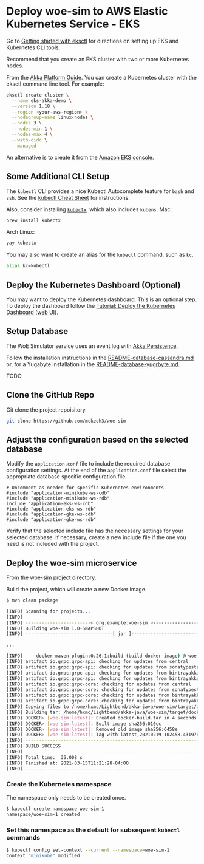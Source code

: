 
# Deploy woe-sim to AWS Elastic Kubernetes Service - EKS

Go to [Getting started with eksctl](https://docs.aws.amazon.com/eks/latest/userguide/getting-started-eksctl.html)
for directions on setting up EKS and Kubernetes CLI tools.

Recommend that you create an EKS cluster with two or more Kubernetes nodes.

From the [Akka Platform Guide](https://developer.lightbend.com/docs/akka-platform-guide/deployment/aws-install.html).
You can create a Kubernetes cluster with the eksctl command line tool. For example:

~~~bash
eksctl create cluster \
  --name eks-akka-demo \
  --version 1.18 \
  --region <your-aws-region> \
  --nodegroup-name linux-nodes \
  --nodes 3 \
  --nodes-min 1 \
  --nodes-max 4 \
  --with-oidc \
  --managed
~~~

An alternative is to create it from the [Amazon EKS console](https://console.aws.amazon.com/eks/home).

## Some Additional CLI Setup

The `kubectl` CLI provides a nice Kubectl Autocomplete feature for `bash` and `zsh`.
See the [kubectl Cheat Sheet](https://kubernetes.io/docs/reference/kubectl/cheatsheet/#kubectl-autocomplete) for instructions.

Also, consider installing [`kubectx`](https://github.com/ahmetb/kubectx), which also includes `kubens`.
Mac:

~~~bash
brew install kubectx
~~~

Arch Linux:

~~~bash
yay kubectx
~~~

You may also want to create an alias for the `kubectl` command, such as `kc`.

~~~bash
alias kc=kubectl
~~~

## Deploy the Kubernetes Dashboard (Optional)

You may want to deploy the Kubernetes dashboard. This is an optional step. To deploy the dashboard follow the
[Tutorial: Deploy the Kubernetes Dashboard (web UI)](https://docs.aws.amazon.com/eks/latest/userguide/dashboard-tutorial.html).

## Setup Database

The WoE Simulator service uses an event log with [Akka Persistence](https://doc.akka.io/docs/akka/current/typed/persistence.html).

Follow the installation instructions in the
[README-database-cassandra.md](https://github.com/mckeeh3/woe-sim/blob/master/README-database-cassandra-postgres.md)
or, for a Yugabyte installation in the
[README-database-yugrbyte.md](https://github.com/mckeeh3/woe-sim/blob/master/README-minikube-yugabyte.md).

TODO

## Clone the GitHub Repo

Git clone the project repoisitory.

~~~bash
git clone https://github.com/mckeeh3/woe-sim
~~~

## Adjust the configuration based on the selected database

Modify the `application.conf` file to include the required database configuration settings.
At the end of the `application.conf` file select the appropriate database specific configuration file.

~~~text
# Uncomment as needed for specific Kubernetes environments
#include "application-minikube-ws-cdb"
#include "application-minikube-ws-rdb"
include "application-eks-ws-cdb"
#include "application-eks-ws-rdb"
#include "application-gke-ws-cdb"
#include "application-gke-ws-rdb"
~~~

Verify that the selected include file has the necessary settings for your selected database.
If necessary, create a new include file if the one you need is not included with the project.

## Deploy the woe-sim microservice

From the woe-sim project directory.

Build the project, which will create a new Docker image.

~~~bash
$ mvn clean package

[INFO] Scanning for projects...
[INFO]
[INFO] ------------------------< org.example:woe-sim >-------------------------
[INFO] Building woe-sim 1.0-SNAPSHOT
[INFO] --------------------------------[ jar ]---------------------------------

...

[INFO] --- docker-maven-plugin:0.26.1:build (build-docker-image) @ woe-sim ---
[INFO] artifact io.grpc:grpc-api: checking for updates from central
[INFO] artifact io.grpc:grpc-api: checking for updates from sonatypestaging
[INFO] artifact io.grpc:grpc-api: checking for updates from bintrayakkasnapshots
[INFO] artifact io.grpc:grpc-api: checking for updates from bintrayakkamaven
[INFO] artifact io.grpc:grpc-core: checking for updates from central
[INFO] artifact io.grpc:grpc-core: checking for updates from sonatypestaging
[INFO] artifact io.grpc:grpc-core: checking for updates from bintrayakkasnapshots
[INFO] artifact io.grpc:grpc-core: checking for updates from bintrayakkamaven
[INFO] Copying files to /home/hxmc/Lightbend/akka-java/woe-sim/target/docker/woe-sim/build/maven
[INFO] Building tar: /home/hxmc/Lightbend/akka-java/woe-sim/target/docker/woe-sim/tmp/docker-build.tar
[INFO] DOCKER> [woe-sim:latest]: Created docker-build.tar in 4 seconds
[INFO] DOCKER> [woe-sim:latest]: Built image sha256:010cc
[INFO] DOCKER> [woe-sim:latest]: Removed old image sha256:6458e
[INFO] DOCKER> [woe-sim:latest]: Tag with latest,20210219-102458.4319740
[INFO] ------------------------------------------------------------------------
[INFO] BUILD SUCCESS
[INFO] ------------------------------------------------------------------------
[INFO] Total time:  35.008 s
[INFO] Finished at: 2021-03-15T11:21:28-04:00
[INFO] ------------------------------------------------------------------------
~~~

### Create the Kubernetes namespace

The namespace only needs to be created once.

~~~bash
$ kubectl create namespace woe-sim-1
namespace/woe-sim-1 created
~~~

### Set this namespace as the default for subsequent `kubectl` commands

~~~bash
$ kubectl config set-context --current --namespace=woe-sim-1
Context "minikube" modified.
~~~
